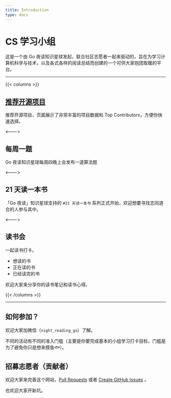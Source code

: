 ```yaml
---
title: Introduction
type: docs
---
```


# CS 学习小组

这是一个由 Go 夜读知识星球发起，联合社区志愿者一起来驱动的，旨在为学习计算机科学与技术，以及各式各样的阅读总结而创建的一个可供大家抱团取暖的平台。

----

{{< columns >}}
## [推荐开源项目](https://talkgo.dev/recommend.html)

推荐开源项目，页面展示了非常丰富的项目数据和 Top Contributors，方便你快速选择。

<--->

## 每周一题

Go 夜读知识星球每周四晚上会发布一道算法题

<--->

## 21 天读一本书

「Go 夜读」知识星球支持的 `#21 天读一本书` 系列正式开始，欢迎想要寻找志同道合的人参与其中。

<--->

## 读书会

一起读书打卡。

- 想读的书
- 正在读的书
- 已经读完的书

欢迎大家来分享你的读书笔记和读书心得。

{{< /columns >}}

----

## 如何参加？

欢迎大家加微信（`night_reading_go`）了解。

不同的活动有不同的准入门槛（主要是你要完成基本的小组学习打卡目标，门槛是为了避免你只是想来摸鱼🐟）。

## 招募志愿者（贡献者）

欢迎大家来完善这个网站，[Pull Requests](https://github.com/talkgo/learning/pulls) 或者 [Create GitHub Issues](https://github.com/talkgo/learning/issues/new) 。

也欢迎大家开新坑。
